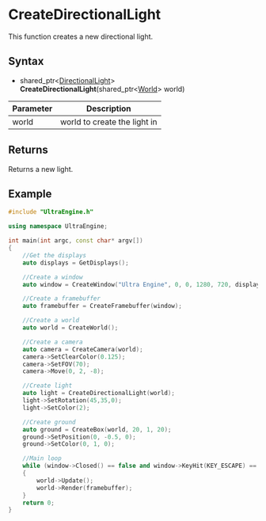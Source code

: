 # CreateDirectionalLight

This function creates a new directional light.

## Syntax

- shared_ptr<[DirectionalLight](DirectionalLight.md)\>  **CreateDirectionalLight**(shared_ptr<[World](World.md)\> world)

| Parameter | Description |
|---|---|
| world | world to create the light in |

## Returns

Returns a new light.

## Example

```c++
#include "UltraEngine.h"

using namespace UltraEngine;

int main(int argc, const char* argv[])
{
    //Get the displays
    auto displays = GetDisplays();

    //Create a window
    auto window = CreateWindow("Ultra Engine", 0, 0, 1280, 720, displays[0], WINDOW_CENTER | WINDOW_TITLEBAR);

    //Create a framebuffer
    auto framebuffer = CreateFramebuffer(window);

    //Create a world
    auto world = CreateWorld();

    //Create a camera
    auto camera = CreateCamera(world);
    camera->SetClearColor(0.125);
    camera->SetFOV(70);
    camera->Move(0, 2, -8);

    //Create light
    auto light = CreateDirectionalLight(world);
    light->SetRotation(45,35,0);
    light->SetColor(2);

    //Create ground
    auto ground = CreateBox(world, 20, 1, 20);
    ground->SetPosition(0, -0.5, 0);
    ground->SetColor(0, 1, 0);

    //Main loop
    while (window->Closed() == false and window->KeyHit(KEY_ESCAPE) == false)
    {
        world->Update();
        world->Render(framebuffer);
    }
    return 0;
}
```
